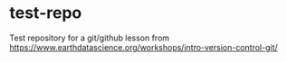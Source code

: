 # test-repo
Test repository for a git/github lesson from https://www.earthdatascience.org/workshops/intro-version-control-git/
